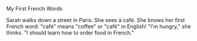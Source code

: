 My First French Words

Sarah walks down a street in Paris. She sees a café.
She knows her first French word: "café" means "coffee" or "café" in English!
"I'm hungry," she thinks. "I should learn how to order food in French."

